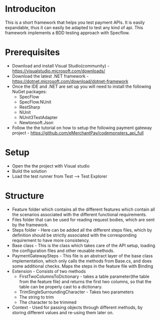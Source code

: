 Introduciton
=============
This is a short framework that helps you test payment APIs. It is easily expandable, thus it can easily be adapted to test any kind of api. This framework implements a BDD testing approach with Specflow.

Prerequisites
==============
- Download and install Visual Studio(community) - https://visualstudio.microsoft.com/downloads/
- Download the latest .NET framework - https://dotnet.microsoft.com/download/dotnet-framework
- Once the IDE and .NET are set up you will need to install the following NuGet packages:
  - SpecFlow
  - SpecFlow.NUnit
  - RestSharp
  - NUnit
  - NUnit3TestAdapter
  - Newtonsoft.Json
 - Follow the the tutorial on how to setup the following payment gateway project - https://github.com/eMerchantPay/codemonsters_api_full
 
 Setup
 =====
 - Open the the project with Visual studio
 - Build the solution
 - Load the test runner from Test --> Test Explorer
 
 Structure
 =========
 - Feature folder which contains all the different features which contain all the scenarios associated with the different functional requirements.
 - Files folder that can be used for reading request bodies, which are sent by the framework.
 - Steps folder - Here can be added all the different steps files, which by definition should be strictly associated with the corresponding requirement to have more consistency.
  - Base class - This is the class which takes care of the API setup, loading the configuration files and other reusable methods.
  - PaymentGatewaySteps - This file is an abstract layer of the base class implementation, which only calls the methods from Base.cs, and does some additional checks. Maps the steps in the feature file with Binding
  - Extension - Consists of two methods
    - FirstTwoColumnsToDictionary - takes a table parameter(the table from the feature file) and returns the first two columns, so that the table can be properly cast to a dictionary.
    - TrimSingleSurroundingCharacter - Takes two parameters
    - The string to trim
    - The character to be trimmed
  - Context - Used for passing objects through different methods, by storing different values and re-using them later on.
